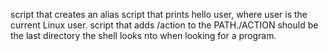 script that creates an alias
script that prints hello user, where user is the current Linux user.
script that adds /action to the PATH./ACTION should be the last directory the shell looks nto when looking for a program.
